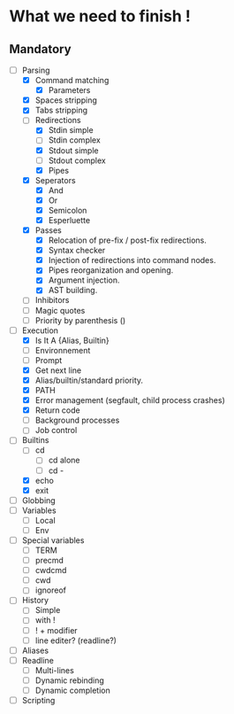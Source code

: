 What we need to finish !
=========================

## Mandatory
- [ ] Parsing
	- [x] Command matching
		- [x] Parameters
	- [x] Spaces stripping
	- [x] Tabs stripping
	- [ ] Redirections
		- [x] Stdin simple
		- [ ] Stdin complex
		- [x] Stdout simple
		- [ ] Stdout complex
		- [x] Pipes
	- [x] Seperators
		- [x] And
		- [x] Or
		- [x] Semicolon
		- [x] Esperluette
	- [x] Passes
		- [x] Relocation of pre-fix / post-fix redirections.
		- [x] Syntax checker
		- [x] Injection of redirections into command nodes.
		- [x] Pipes reorganization and opening.
		- [x] Argument injection.
		- [x] AST building.
	- [ ] Inhibitors
	- [ ] Magic quotes
	- [ ] Priority by parenthesis ()
- [ ] Execution
	- [x] Is It A {Alias, Builtin}
	- [ ] Environnement
	- [ ] Prompt
	- [x] Get next line
	- [x] Alias/builtin/standard priority.
	- [x] PATH
	- [x] Error management (segfault, child process crashes)
	- [x] Return code
	- [ ] Background processes
	- [ ] Job control
- [ ] Builtins
	- [ ] cd
		- [ ] cd alone
		- [ ] cd -
	- [x] echo
	- [x] exit
- [ ] Globbing
- [ ] Variables
	- [ ] Local
	- [ ] Env
- [ ] Special variables
	- [ ] TERM
	- [ ] precmd
	- [ ] cwdcmd
	- [ ] cwd
	- [ ] ignoreof
- [ ] History
	- [ ] Simple
	- [ ] with !
	- [ ] ! + modifier
	- [ ] line editer? (readline?)
- [ ] Aliases
- [ ] Readline
	- [ ] Multi-lines
	- [ ] Dynamic rebinding
	- [ ] Dynamic completion
- [ ] Scripting
